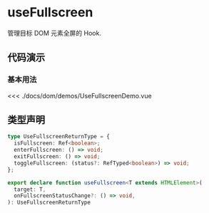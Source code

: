 # useFullscreen

管理目标 DOM 元素全屏的 Hook.

## 代码演示

### 基本用法
<script setup>
import UseFullscreenDemo from './demos/UseFullscreenDemo.vue'
</script>
<UseFullscreenDemo />

<<< ./docs/dom/demos/UseFullscreenDemo.vue

## 类型声明

```ts
type UseFullscreenReturnType = {
  isFullscreen: Ref<boolean>;
  enterFullscreen: () => void;
  exitFullscreen: () => void;
  toggleFullscreen: (status?: RefTyped<boolean>) => void;
};

export declare function useFullscreen<T extends HTMLElement>(
  target: T,
  onFullscreenStatusChange?: () => void,
): UseFullscreenReturnType
```